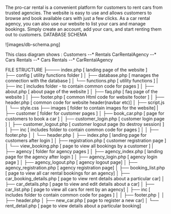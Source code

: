 The pro-car rental is a convenient platform for customers to rent cars from trusted agencies. The website is easy to use and allows customers to browse and book available cars with just a few clicks.
As a car rental agency, you can also use our website to list your cars and manage bookings. Simply create an account, add your cars, and start renting them out to customers.
DATABASE SCHEMA


![images/db-schema.png]

This class diagram shows :
Customers --* Rentals
CarRentalAgency --* Cars
Rentals --* Cars
Rentals --* CarRentalAgency



FILE STRUCTURE
├──── index.php   		[ landing page of the website ]        
├── config	   			[ utility functions folder ]
│   ├── database.php   			[ manages the connection with the database ]
│   └── functions.php				[ utility functions ]
 |
├── inc				[ includes folder - to contain common code for pages ]
│   ├── about.php   				[ about page of the website ]
│   ├── faq.php   				[ faq page of the website ]
│   ├── footer.php				[ common Html code for website footer ]
│   ├── header.php	   			[ common code for website header(navbar etc)]
│   ├── script.js
│   └── style.css
├── images				[ folder to contain images for the website]
 |
├── customer			[ folder for customer pages ]
│   ├── book_car.php			[ page for customers to book a car ]
│   ├── customer_login.php			[ customer login page ]	
│   ├── customer_logout.php		[ customer logout page (to destroy session) ]
│   ├── inc				[ includes folder to contain common code for pages ]
│   │   ├── footer.php
│   │   └── header.php
│   ├── index.php				[ landing page for customers after login ]
│   ├── registration.php			[ customer registration page ]
│   └── view_booking.php			[ page to view all bookings by a customer ]
 |			
├── agency				[ folder for agency pages ]
│   ├── agency_index.php			[ landing page for the agency after login ]
│   ├── agency_login.php			[ agency login page ]
│   ├── agency_logout.php			[ agency logout page]
│   ├── agency_registration.php		[ agency registration page]
│   ├── booking_list.php			[ page to view all car rental bookings for an agency]
│   ├── car_booking_details.php		[ page to view rent details about a particular car]
│   ├── car_details.php			[ page to view and edit details about a car]
│   ├── car_list.php				[ page to view all cars for rent by an agency]
│   ├── inc				[ includes folder to contain common code for pages ]
│   │   ├── footer.php
│   │   ├── header.php
│   ├── new_car.php				[ page to register a new car]
│   └── rent_detail.php                                 [ page to view details about a particular booking]



